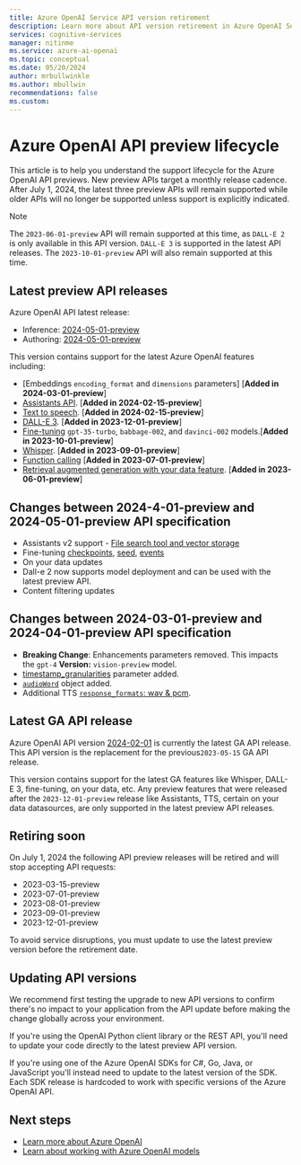 ```yaml
---
title: Azure OpenAI Service API version retirement
description: Learn more about API version retirement in Azure OpenAI Services.
services: cognitive-services
manager: nitinme
ms.service: azure-ai-openai
ms.topic: conceptual 
ms.date: 05/20/2024
author: mrbullwinkle
ms.author: mbullwin
recommendations: false
ms.custom:
---
```


# Azure OpenAI API preview lifecycle

This article is to help you understand the support lifecycle for the Azure OpenAI API previews. New preview APIs target a monthly release cadence. After July 1, 2024, the latest three preview APIs will remain supported while older APIs will no longer be supported unless support is explicitly indicated.

> [!NOTE]
> The `2023-06-01-preview` API will remain supported at this time, as `DALL-E 2` is only available in this API version. `DALL-E 3` is supported in the latest API releases. The `2023-10-01-preview` API will also remain supported at this time.

## Latest preview API releases

Azure OpenAI API latest release:

- Inference: [2024-05-01-preview](https://github.com/Azure/azure-rest-api-specs/blob/main/specification/cognitiveservices/data-plane/AzureOpenAI/inference/preview/2024-05-01-preview/inference.json)
- Authoring: [2024-05-01-preview](https://github.com/Azure/azure-rest-api-specs/blob/main/specification/cognitiveservices/data-plane/AzureOpenAI/authoring/preview/2024-05-01-preview/azureopenai.json)

This version contains support for the latest Azure OpenAI features including:

- [Embeddings `encoding_format` and `dimensions` parameters] [**Added in 2024-03-01-preview**]
- [Assistants API](./assistants-reference.md). [**Added in 2024-02-15-preview**]
- [Text to speech](./text-to-speech-quickstart.md). [**Added in 2024-02-15-preview**]
- [DALL-E 3](./dall-e-quickstart.md). [**Added in 2023-12-01-preview**]
- [Fine-tuning](./how-to/fine-tuning.md) `gpt-35-turbo`, `babbage-002`, and `davinci-002` models.[**Added in 2023-10-01-preview**]
- [Whisper](./whisper-quickstart.md). [**Added in 2023-09-01-preview**]
- [Function calling](./how-to/function-calling.md)  [**Added in 2023-07-01-preview**]
- [Retrieval augmented generation with your data feature](./use-your-data-quickstart.md).  [**Added in 2023-06-01-preview**]

## Changes between 2024-4-01-preview and 2024-05-01-preview API specification

- Assistants v2 support - [File search tool and vector storage](https://go.microsoft.com/fwlink/?linkid=2272425)
- Fine-tuning [checkpoints](https://github.com/Azure/azure-rest-api-specs/blob/9583ed6c26ce1f10bbea92346e28a46394a784b4/specification/cognitiveservices/data-plane/AzureOpenAI/authoring/preview/2024-05-01-preview/azureopenai.json#L586), [seed](https://github.com/Azure/azure-rest-api-specs/blob/9583ed6c26ce1f10bbea92346e28a46394a784b4/specification/cognitiveservices/data-plane/AzureOpenAI/authoring/preview/2024-05-01-preview/azureopenai.json#L1574), [events](https://github.com/Azure/azure-rest-api-specs/blob/9583ed6c26ce1f10bbea92346e28a46394a784b4/specification/cognitiveservices/data-plane/AzureOpenAI/authoring/preview/2024-05-01-preview/azureopenai.json#L529)
- On your data updates
- Dall-e 2 now supports model deployment and can be used with the latest preview API.
- Content filtering updates

## Changes between 2024-03-01-preview and 2024-04-01-preview API specification

- **Breaking Change**: Enhancements parameters removed. This impacts the `gpt-4` **Version:** `vision-preview` model.
- [timestamp_granularities](https://github.com/Azure/azure-rest-api-specs/blob/fbc90d63f236986f7eddfffe3dca6d9d734da0b2/specification/cognitiveservices/data-plane/AzureOpenAI/inference/preview/2024-04-01-preview/inference.json#L5217) parameter added.
- [`audioWord`](https://github.com/Azure/azure-rest-api-specs/blob/fbc90d63f236986f7eddfffe3dca6d9d734da0b2/specification/cognitiveservices/data-plane/AzureOpenAI/inference/preview/2024-04-01-preview/inference.json#L5286) object added.
- Additional TTS [`response_formats`: wav & pcm](https://github.com/Azure/azure-rest-api-specs/blob/fbc90d63f236986f7eddfffe3dca6d9d734da0b2/specification/cognitiveservices/data-plane/AzureOpenAI/inference/preview/2024-04-01-preview/inference.json#L5333).

## Latest GA API release

Azure OpenAI API version [2024-02-01](https://github.com/Azure/azure-rest-api-specs/blob/main/specification/cognitiveservices/data-plane/AzureOpenAI/inference/stable/2024-02-01/inference.json)
is currently the latest GA API release. This API version is the replacement for the previous`2023-05-15` GA API release.

This version contains support for the latest GA features like Whisper, DALL-E 3, fine-tuning, on your data, etc. Any preview features that were released after the `2023-12-01-preview` release like Assistants, TTS, certain on your data datasources, are only supported in the latest preview API releases.

## Retiring soon

On July 1, 2024 the following API preview releases will be retired and will stop accepting API requests:

- 2023-03-15-preview
- 2023-07-01-preview
- 2023-08-01-preview
- 2023-09-01-preview
- 2023-12-01-preview

To avoid service disruptions, you must update to use the latest preview version before the retirement date.

## Updating API versions

We recommend first testing the upgrade to new API versions to confirm there's no impact to your application from the API update before making the change globally across your environment.

If you're using the OpenAI Python client library or the REST API, you'll need to update your code directly to the latest preview API version.

If you're using one of the Azure OpenAI SDKs for C#, Go, Java, or JavaScript you'll instead need to update to the latest version of the SDK. Each SDK release is hardcoded to work with specific versions of the Azure OpenAI API.

## Next steps

- [Learn more about Azure OpenAI](overview.md)
- [Learn about working with Azure OpenAI models](./how-to/working-with-models.md)

